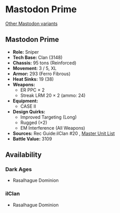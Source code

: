 # Mastodon Prime 

[Other Mastodon variants](../mastodon.md) 

## Mastodon Prime 

- **Role:** Sniper 
- **Tech Base:** Clan (3148) 
- **Chassis:** 95 tons (Reinforced) 
- **Movement:** 3 / 5, XL 
- **Armor:** 293 (Ferro Fibrous) 
- **Heat Sinks:** 19 (38) 
- **Weapons:** 
  - ER PPC × 2 
  - Streak LRM 20 × 2 (ammo: 24) 
- **Equipment:** 
  - CASE II 
- **Design Quirks:** 
  - Improved Targeting (Long) 
  - Rugged (×2) 
  - EM Interference (All Weapons) 
- **Sources:** Rec Guide:ilClan #20 , [Master Unit List](http://masterunitlist.info/Unit/Details/8342) 
- **Battle Value:** 3109 

## Availability 

### Dark Ages 

- Rasalhague Dominion 

### ilClan 

- Rasalhague Dominion 

